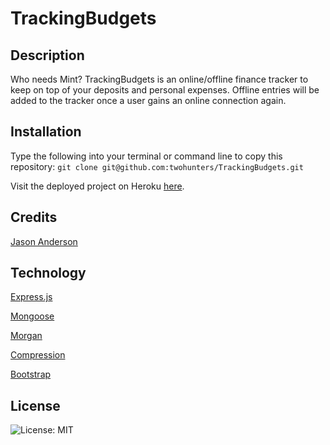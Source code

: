 # TrackingBudgets

## Description

Who needs Mint? TrackingBudgets is an online/offline finance tracker to keep on top of your deposits and personal expenses. Offline entries will be added to the tracker once a user gains an online connection again.


## Installation

Type the following into your terminal or command line to copy this repository: `git clone git@github.com:twohunters/TrackingBudgets.git`

Visit the deployed project on Heroku [here](https://morning-forest-27808.herokuapp.com/).


## Credits

[Jason Anderson](https://github.com/twohunters)


## Technology

[Express.js](https://expressjs.com/)

[Mongoose](https://mongoosejs.com/)

[Morgan](https://www.npmjs.com/package/morgan)

[Compression](https://www.npmjs.com/package/compression)

[Bootstrap](https://getbootstrap.com/)


## License

![License: MIT](https://img.shields.io/badge/License-MIT-yellow.svg)